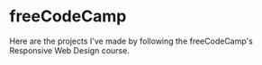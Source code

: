 # freeCodeCamp
Here are the projects I've made by following the freeCodeCamp's Responsive Web Design course. 
